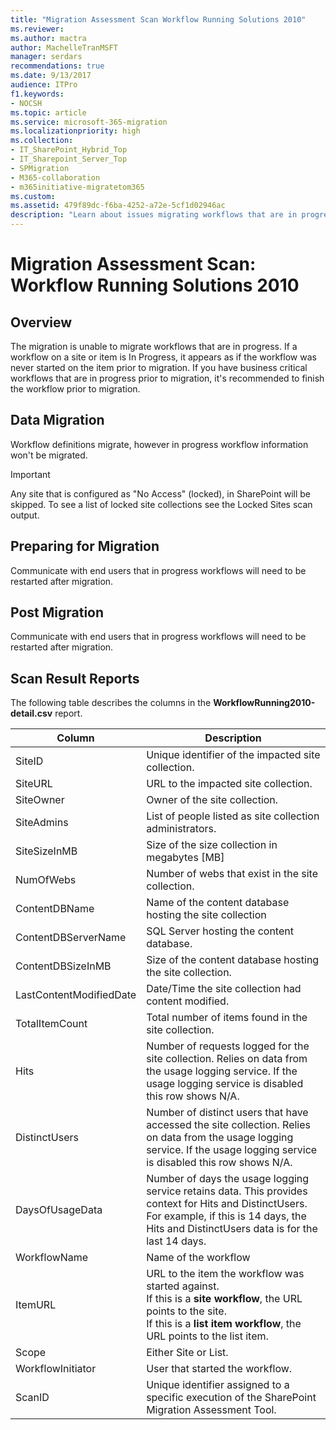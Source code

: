 ```yaml
---
title: "Migration Assessment Scan Workflow Running Solutions 2010"
ms.reviewer:
ms.author: mactra
author: MachelleTranMSFT
manager: serdars
recommendations: true
ms.date: 9/13/2017
audience: ITPro
f1.keywords:
- NOCSH
ms.topic: article
ms.service: microsoft-365-migration
ms.localizationpriority: high
ms.collection:
- IT_SharePoint_Hybrid_Top
- IT_Sharepoint_Server_Top
- SPMigration
- M365-collaboration
- m365initiative-migratetom365
ms.custom:
ms.assetid: 479f89dc-f6ba-4252-a72e-5cf1d02946ac
description: "Learn about issues migrating workflows that are in progress."
---
```


# Migration Assessment Scan: Workflow Running Solutions 2010

## Overview

The migration is unable to migrate workflows that are in progress. If a workflow on a site or item is In Progress, it appears as if the workflow was never started on the item prior to migration. If you have business critical workflows that are in progress prior to migration, it's recommended to finish the workflow prior to migration.

## Data Migration

Workflow definitions migrate, however in progress workflow information won't be migrated.

> [!IMPORTANT]
> Any site that is configured as "No Access" (locked), in SharePoint will be skipped. To see a list of locked site collections see the Locked Sites scan output.

## Preparing for Migration

Communicate with end users that in progress workflows will need to be restarted after migration.

## Post Migration

Communicate with end users that in progress workflows will need to be restarted after migration.

## Scan Result Reports

The following table describes the columns in the **WorkflowRunning2010-detail.csv** report.

|Column|Description|
|---|---|
|SiteID|Unique identifier of the impacted site collection.|
|SiteURL|URL to the impacted site collection.|
|SiteOwner|Owner of the site collection.|
|SiteAdmins|List of people listed as site collection administrators.|
|SiteSizeInMB|Size of the size collection in megabytes [MB]|
|NumOfWebs|Number of webs that exist in the site collection.|
|ContentDBName|Name of the content database hosting the site collection|
|ContentDBServerName|SQL Server hosting the content database.|
|ContentDBSizeInMB|Size of the content database hosting the site collection.|
|LastContentModifiedDate|Date/Time the site collection had content modified.|
|TotalItemCount|Total number of items found in the site collection.|
|Hits|Number of requests logged for the site collection. Relies on data from the usage logging service. If the usage logging service is disabled this row shows N/A.|
|DistinctUsers|Number of distinct users that have accessed the site collection. Relies on data from the usage logging service. If the usage logging service is disabled this row shows N/A.|
|DaysOfUsageData|Number of days the usage logging service retains data. This provides context for Hits and DistinctUsers. For example, if this is 14 days, the Hits and DistinctUsers data is for the last 14 days.|
|WorkflowName|Name of the workflow|
|ItemURL|URL to the item the workflow was started against. <br/> If this is a **site workflow**, the URL points to the site. <br/> If this is a **list item workflow**, the URL points to the list item.|
|Scope|Either Site or List.|
|WorkflowInitiator|User that started the workflow.|
|ScanID|Unique identifier assigned to a specific execution of the SharePoint Migration Assessment Tool.|
